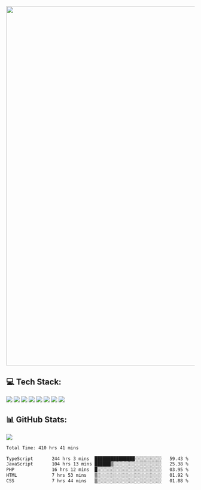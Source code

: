 <img style='width: 100vw' src='./hcampos_gradient.png'>

## 💻 Tech Stack:

![](https://img.shields.io/badge/next%20js-000000?style=for-the-badge&logo=nextdotjs&logoColor=white) ![](https://img.shields.io/badge/Tailwind_CSS-38B2AC?style=for-the-badge&logo=tailwind-css&logoColor=white) ![](https://img.shields.io/badge/React_Query-FF4154?style=for-the-badge&logo=React_Query&logoColor=white) ![](https://img.shields.io/badge/React-20232A?style=for-the-badge&logo=react&logoColor=61DAFB) ![](https://img.shields.io/badge/TypeScript-007ACC?style=for-the-badge&logo=typescript&logoColor=white) ![](https://img.shields.io/badge/JavaScript-323330?style=for-the-badge&logo=javascript&logoColor=F7DF1E) ![](https://img.shields.io/badge/Prisma-3982CE?style=for-the-badge&logo=Prisma&logoColor=white) ![](https://img.shields.io/badge/Supabase-181818?style=for-the-badge&logo=supabase&logoColor=white)

## 📊 GitHub Stats:

![](https://github-readme-stats.vercel.app/api?username=Sakoutecher&show_icons=true&count_private=true&&bg_color=70,11998e,38ef7d&title_color=fff&text_color=fff&icon_color=fff&hide_border=true)<br/>

<!--START_SECTION:waka-->

```txt
Total Time: 410 hrs 41 mins

TypeScript       244 hrs 3 mins  ███████████████░░░░░░░░░░   59.43 %
JavaScript       104 hrs 13 mins ██████▒░░░░░░░░░░░░░░░░░░   25.38 %
PHP              16 hrs 12 mins  █░░░░░░░░░░░░░░░░░░░░░░░░   03.95 %
HTML             7 hrs 53 mins   ▒░░░░░░░░░░░░░░░░░░░░░░░░   01.92 %
CSS              7 hrs 44 mins   ▒░░░░░░░░░░░░░░░░░░░░░░░░   01.88 %
```

<!--END_SECTION:waka-->
